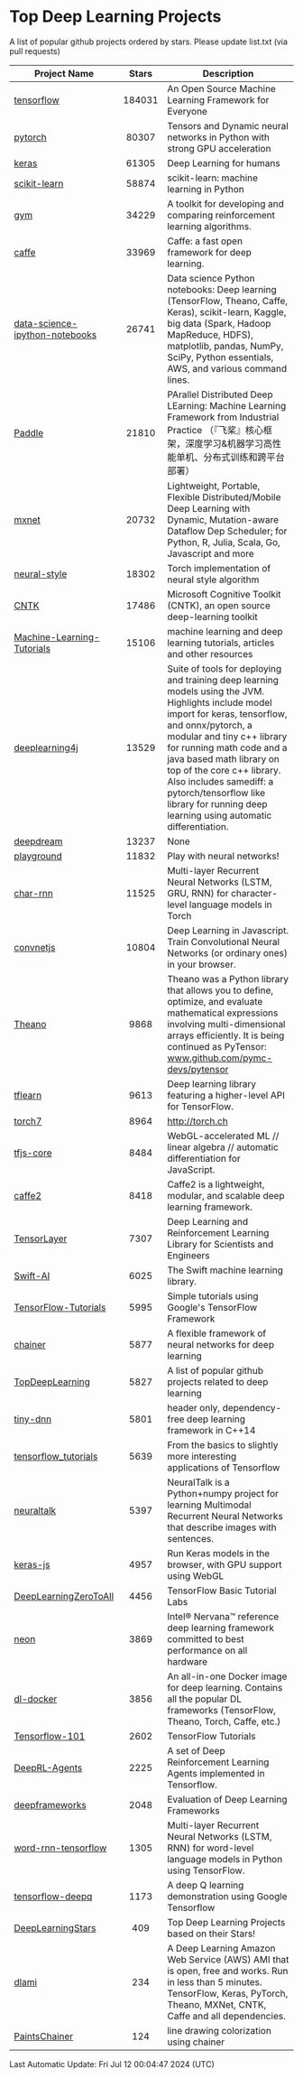 # Top Deep Learning Projects
A list of popular github projects ordered by stars.
Please update list.txt (via pull requests)

|Project Name| Stars | Description |
| ---------- |:-----:| ----------- |
| [tensorflow](https://github.com/tensorflow/tensorflow) | 184031 | An Open Source Machine Learning Framework for Everyone |
| [pytorch](https://github.com/pytorch/pytorch) | 80307 | Tensors and Dynamic neural networks in Python with strong GPU acceleration |
| [keras](https://github.com/keras-team/keras) | 61305 | Deep Learning for humans |
| [scikit-learn](https://github.com/scikit-learn/scikit-learn) | 58874 | scikit-learn: machine learning in Python |
| [gym](https://github.com/openai/gym) | 34229 | A toolkit for developing and comparing reinforcement learning algorithms. |
| [caffe](https://github.com/BVLC/caffe) | 33969 | Caffe: a fast open framework for deep learning. |
| [data-science-ipython-notebooks](https://github.com/donnemartin/data-science-ipython-notebooks) | 26741 | Data science Python notebooks: Deep learning (TensorFlow, Theano, Caffe, Keras), scikit-learn, Kaggle, big data (Spark, Hadoop MapReduce, HDFS), matplotlib, pandas, NumPy, SciPy, Python essentials, AWS, and various command lines. |
| [Paddle](https://github.com/PaddlePaddle/Paddle) | 21810 | PArallel Distributed Deep LEarning: Machine Learning Framework from Industrial Practice （『飞桨』核心框架，深度学习&机器学习高性能单机、分布式训练和跨平台部署） |
| [mxnet](https://github.com/apache/mxnet) | 20732 | Lightweight, Portable, Flexible Distributed/Mobile Deep Learning with Dynamic, Mutation-aware Dataflow Dep Scheduler; for Python, R, Julia, Scala, Go, Javascript and more |
| [neural-style](https://github.com/jcjohnson/neural-style) | 18302 | Torch implementation of neural style algorithm |
| [CNTK](https://github.com/microsoft/CNTK) | 17486 | Microsoft Cognitive Toolkit (CNTK), an open source deep-learning toolkit |
| [Machine-Learning-Tutorials](https://github.com/ujjwalkarn/Machine-Learning-Tutorials) | 15106 | machine learning and deep learning tutorials, articles and other resources  |
| [deeplearning4j](https://github.com/deeplearning4j/deeplearning4j) | 13529 | Suite of tools for deploying and training deep learning models using the JVM. Highlights include model import for keras, tensorflow, and onnx/pytorch, a modular and tiny c++ library for running math code and a java based math library on top of the core c++ library. Also includes samediff: a pytorch/tensorflow like library for running deep learning using automatic differentiation. |
| [deepdream](https://github.com/google/deepdream) | 13237 | None |
| [playground](https://github.com/tensorflow/playground) | 11832 | Play with neural networks! |
| [char-rnn](https://github.com/karpathy/char-rnn) | 11525 | Multi-layer Recurrent Neural Networks (LSTM, GRU, RNN) for character-level language models in Torch |
| [convnetjs](https://github.com/karpathy/convnetjs) | 10804 | Deep Learning in Javascript. Train Convolutional Neural Networks (or ordinary ones) in your browser. |
| [Theano](https://github.com/Theano/Theano) | 9868 | Theano was a Python library that allows you to define, optimize, and evaluate mathematical expressions involving multi-dimensional arrays efficiently. It is being continued as PyTensor: www.github.com/pymc-devs/pytensor |
| [tflearn](https://github.com/tflearn/tflearn) | 9613 | Deep learning library featuring a higher-level API for TensorFlow. |
| [torch7](https://github.com/torch/torch7) | 8964 | http://torch.ch |
| [tfjs-core](https://github.com/tensorflow/tfjs-core) | 8484 | WebGL-accelerated ML // linear algebra // automatic differentiation for JavaScript. |
| [caffe2](https://github.com/facebookarchive/caffe2) | 8418 | Caffe2 is a lightweight, modular, and scalable deep learning framework. |
| [TensorLayer](https://github.com/tensorlayer/TensorLayer) | 7307 | Deep Learning and Reinforcement Learning Library for Scientists and Engineers  |
| [Swift-AI](https://github.com/Swift-AI/Swift-AI) | 6025 | The Swift machine learning library. |
| [TensorFlow-Tutorials](https://github.com/nlintz/TensorFlow-Tutorials) | 5995 | Simple tutorials using Google's TensorFlow Framework |
| [chainer](https://github.com/chainer/chainer) | 5877 | A flexible framework of neural networks for deep learning |
| [TopDeepLearning](https://github.com/aymericdamien/TopDeepLearning) | 5827 | A list of popular github projects related to deep learning |
| [tiny-dnn](https://github.com/tiny-dnn/tiny-dnn) | 5801 | header only, dependency-free deep learning framework in C++14 |
| [tensorflow_tutorials](https://github.com/pkmital/tensorflow_tutorials) | 5639 | From the basics to slightly more interesting applications of Tensorflow |
| [neuraltalk](https://github.com/karpathy/neuraltalk) | 5397 | NeuralTalk is a Python+numpy project for learning Multimodal Recurrent Neural Networks that describe images with sentences. |
| [keras-js](https://github.com/transcranial/keras-js) | 4957 | Run Keras models in the browser, with GPU support using WebGL |
| [DeepLearningZeroToAll](https://github.com/hunkim/DeepLearningZeroToAll) | 4456 | TensorFlow Basic Tutorial Labs |
| [neon](https://github.com/NervanaSystems/neon) | 3869 | Intel® Nervana™ reference deep learning framework committed to best performance on all hardware |
| [dl-docker](https://github.com/floydhub/dl-docker) | 3856 | An all-in-one Docker image for deep learning. Contains all the popular DL frameworks (TensorFlow, Theano, Torch, Caffe, etc.) |
| [Tensorflow-101](https://github.com/sjchoi86/Tensorflow-101) | 2602 | TensorFlow Tutorials |
| [DeepRL-Agents](https://github.com/awjuliani/DeepRL-Agents) | 2225 | A set of Deep Reinforcement Learning Agents implemented in Tensorflow. |
| [deepframeworks](https://github.com/zer0n/deepframeworks) | 2048 | Evaluation of Deep Learning Frameworks |
| [word-rnn-tensorflow](https://github.com/hunkim/word-rnn-tensorflow) | 1305 | Multi-layer Recurrent Neural Networks (LSTM, RNN) for word-level language models in Python using TensorFlow. |
| [tensorflow-deepq](https://github.com/siemanko/tensorflow-deepq) | 1173 | A deep Q learning demonstration using Google Tensorflow |
| [DeepLearningStars](https://github.com/hunkim/DeepLearningStars) | 409 | Top Deep Learning Projects based on their Stars! |
| [dlami](https://github.com/ritchieng/dlami) | 234 | A Deep Learning Amazon Web Service (AWS) AMI that is open, free and works. Run in less than 5 minutes. TensorFlow, Keras, PyTorch, Theano, MXNet, CNTK, Caffe and all dependencies. |
| [PaintsChainer](https://github.com/taizan/PaintsChainer) | 124 | line drawing colorization using chainer |

Last Automatic Update: Fri Jul 12 00:04:47 2024 (UTC)
